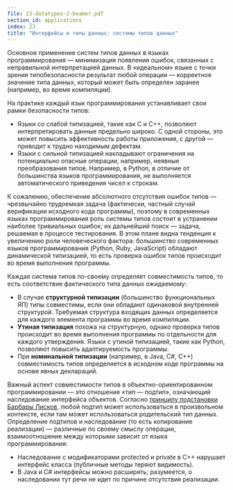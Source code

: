 ```yaml
---
file: 23-datatypes-2-beamer.pdf
section_id: applications
index: 23
title: "Интерфейсы и типы данных: системы типов данных"
---
```


Основное применение систем типов данных в языках программирования —
минимизация появления ошибок, связанных с неправильной интерпретацией данных.
В «идеальном» языке с точки зрения типобезопасности результат любой операции —
корректное значение типа данных, который может быть определен заранее (например,
во время компиляции).

На практике каждый язык программирования устанавливает свои рамки безопасности типов:

* Языки со слабой типизацией, такие как C и C++, позволяют интерпретировать данные
  предельно широко. С одной стороны, это может повысить эффективность работы приложения,
  с другой — приводит к трудно находимым дефектам.
* Языки с сильной типизацией накладывают ограничения на потенциально опасные операции,
  например, неявные преобразования типов. Например, в Python, в отличие от большинства
  языков программирования, не выполняется автоматического приведения чисел к строкам.

К сожалению, обеспечение абсолютного отсутствия ошибок типов — чрезвычайно трудоемкая
задача (фактически, частный случай верификации исходного кода программы),
поэтому в современных языках программирования роль системы типов состоит в устранении
наиболее тривиальных ошибок; их дальнейший поиск — задача, решаемая в процессе тестирования.
В этом плане видна тенденция к увеличению роли человеческого фактора: большинство
современных языков программирования (Python, Ruby, JavaScript) обладают
динамической типизацией, то есть проверка ошибок типов происходит во время
выполнения программы.

Каждая система типов по-своему определяет совместимость типов, то есть соответствие
фактического типа данных ожидаемому:

* В случае **структурной типизации** (большинство функциональных ЯП) типы совместимы,
  если они обладают одинаковой внутренней структурой. Требуемая структура входящих
  данных определяется для каждого элемента программы во время компиляции.
* **Утиная типизация** похожа на структурную, однако проверка типов происходит
  во время выполнения программы по отдельности для каждого утверждения.
  Языки с утиной типизацией, такие как Python, позволяют повысить
  адаптируемость программы.
* При **номинальной типизации** (например, в Java, C#, C++) совместимость типов
  определяется в исходном коде программы на основе явных деклараций.

Важный аспект совместимости типов в объектно-ориентированном программировании —
это отношение «тип — подтип», означающий наследование интерфейса объектов.
Согласно [принципу подстановки Барбары Лисков][subst], любой подтип может использоваться
в произвольном контексте, если там может использоваться родительский тип данных.
Определение подтипов и наследование (то есть копирование реализации) —
различные по своему смыслу операции, взаимоотношение между которыми зависит
от языка программирования:

* Наследование с модификаторами protected и private в C++ нарушает интерфейс класса
  (публичные методы теряют видимость).
* В Java и C# интерфейсы можно расширять; разумеется, о наследовании тут речи
  не идет по причине отсутствия реализации.

[subst]: https://en.wikipedia.org/wiki/Liskov_substitution_principle
